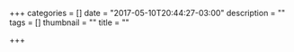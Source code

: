 +++
categories = []
date = "2017-05-10T20:44:27-03:00"
description = ""
tags = []
thumbnail = ""
title = ""

+++

